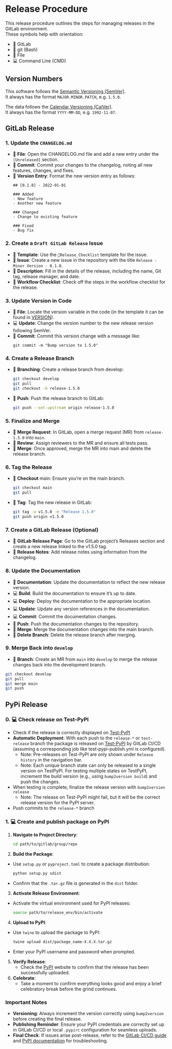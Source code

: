 # Release Procedure

This release procedure outlines the steps for managing releases in the GitLab environment.<br>
These symbols help with orientation:
- 🐙 GitLab
- 💠 git (Bash)
- 📝 File
- 💻 Command Line (CMD)


## Version Numbers

This software follows the [Semantic Versioning (SemVer)](https://semver.org/).<br>
It always has the format `MAJOR.MINOR.PATCH`, e.g. `1.5.0`.

The data follows the [Calendar Versioning (CalVer)](https://calver.org/).<br>
It always has the format `YYYY-MM-DD`, e.g. `1992-11-07`.


## GitLab Release

### 1. Update the `CHANGELOG.md`
- 📝 **File**: Open the CHANGELOG.md file and add a new entry under the `[Unreleased]` section.
- 💠 **Commit**: Commit your changes to the changelog, noting all new features, changes, and fixes.
- 📝 **Version Entry**: Format the new version entry as follows:
    ```
    ## [0.1.0] - 2022-01-01

    ### Added
    - New feature
    - Another new feature

    ### Changed
    - Change to existing feature

    ### Fixed
    - Bug fix
    ```

### 2. Create a `Draft GitLab Release` Issue
- 🐙 **Template**: Use the `📝Release_Checklist` template for the issue.
- 🐙 **Issue**: Create a new issue in the repository with the title `Release - Minor Version - 0.1.0`.
- 🐙 **Description**: Fill in the details of the release, including the name, Git tag, release manager, and date.
- 🐙 **Workflow Checklist**: Check off the steps in the workflow checklist for the release.

### 3. Update Version in Code
- 📝 **File**: Locate the version variable in the code (in the template it can be found in [VERSION](VERSION)).
- 💻 **Update**: Change the version number to the new release version following SemVer.
- 💠 **Commit**: Commit this version change with a message like:
    ```
    git commit -m "Bump version to 1.5.0"
    ```

### 4. Create a Release Branch
- 💠 **Branching**: Create a release branch from develop:
    ```bash
    git checkout develop
    git pull
    git checkout -b release-1.5.0
    ```
- 💠 **Push**: Push the release branch to GitLab:
    ```bash
    git push --set-upstream origin release-1.5.0
    ```

### 5. Finalize and Merge
- 🐙 **Merge Request**: In GitLab, open a merge request (MR) from `release-1.5.0` into `main`.
- 🐙 **Review**: Assign reviewers to the MR and ensure all tests pass.
- 🐙 **Merge**: Once approved, merge the MR into main and delete the release branch.

### 6. Tag the Release
- 💠 **Checkout** main: Ensure you’re on the main branch.
    ```bash
    git checkout main
    git pull
    ```
- 💠 **Tag**: Tag the new release in GitLab:
    ```bash
    git tag -a v1.5.0 -m "Release 1.5.0"
    git push origin v1.5.0
    ```

### 7. Create a GitLab Release (Optional)
- 🐙 **GitLab Release Page**: Go to the GitLab project’s Releases section and create a new release linked to the v1.5.0 tag.
- 📝 **Release Notes**: Add release notes using information from the changelog.

### 8. Update the Documentation
- 📝 **Documentation**: Update the documentation to reflect the new release version.
- 💻 **Build**: Build the documentation to ensure it’s up to date.
- 💻 **Deploy**: Deploy the documentation to the appropriate location.
- 💻 **Update**: Update any version references in the documentation.
- 💻 **Commit**: Commit the documentation changes.
- 💠 **Push**: Push the documentation changes to the repository.
- 🐙 **Merge**: Merge the documentation changes into the main branch.
- 🐙 **Delete Branch**: Delete the release branch after merging.

### 9. Merge Back into `develop`
- 💠 **Branch**: Create an MR from `main` into `develop` to merge the release changes back into the development branch.
```bash
git checkout develop
git pull
git merge main
git push
```

## PyPi Release

### 0. 💻 Check release on Test-PyPI
- Check if the release is correctly displayed on [Test-PyPI](https://test.pypi.org/)
- **Automatic Deployment**: With each push to the `release-*` or `test-release` branch the package is released on [Test-PyPI](https://test.pypi.org/) by GitLab CI/CD (assuming a corresponding job like test-pypi-publish.yml is configured).
  - Note: Pre-releases on Test-PyPI are only shown under `Release history` in the navigation bar.
  - Note: Each unique branch state can only be released to a single version on TestPyPI. For testing multiple states on TestPyPI, increment the build version (e.g., using `bump2version build`) and push the changes.
- When testing is complete, finalize the release version with `bump2version release`
  - Note: The release on Test-PyPI might fail, but it will be the correct release version for the PyPI server.
- Push commits to the `release-*` branch

### 1. 💻 Create and publish package on PyPI
1. **Navigate to Project Directory**:
    ```bash
    cd path/to/gitlab/group/repo
    ```
2. **Build the Package**:
  - Use `setup.py` or `pyproject.toml` to create a package distribution:
    ```bash
    python setup.py sdist
    ```
  - Confirm that the `.tar.gz` file is generated in the `dist` folder.
3. **Activate Release Environment**:
  - Activate the virtual environment used for PyPI releases:
    ```bash
    source path/to/release_env/bin/activate
    ```
4. **Upload to PyPI**:
  - Use `twine` to upload the package to PyPI:
    ```bash
    twine upload dist/package_name-X.X.X.tar.gz
    ```
  - Enter your PyPI username and password when prompted.
5. **Verify Release**:
    - Check the [PyPI](https://pypi.org/) website to confirm that the release has been successfully uploaded.
6. **Celebrate**:
    - Take a moment to confirm everything looks good and enjoy a brief celebratory break before the grind continues.

### Important Notes
- **Versioning**: Always increment the version correctly using `bump2version` before creating the final release.
- **Publishing Reminder**: Ensure your PyPI credentials are correctly set up in GitLab CI/CD or local `.pypirc` configuration for seamless uploads.
- **Final Check**: If issues arise post-release, refer to the [GitLab CI/CD guide](https://docs.gitlab.com/ee/development/cicd/) and [PyPI documentation](https://packaging.python.org/en/latest/) for troubleshooting.
